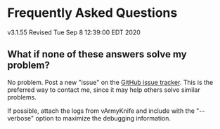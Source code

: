 # Frequently Asked Questions
v3.1.55
Revised Tue Sep  8 12:39:00 EDT 2020

## What if none of these answers solve my problem?

No problem. Post a new "issue" on the [GitHub issue tracker](https://github.com/hartleys/QoRTs/issues). 
This is the preferred way to contact me, since it may help others solve similar problems.

If possible, attach the logs from vArmyKnife and include with the "--verbose" option to maximize the debugging information.

